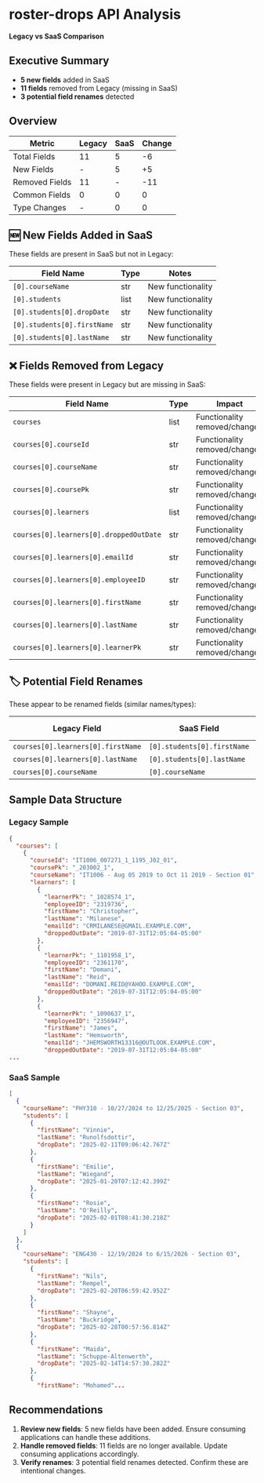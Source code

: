 # roster-drops API Analysis
**Legacy vs SaaS Comparison**

## Executive Summary

- **5 new fields** added in SaaS
- **11 fields** removed from Legacy (missing in SaaS)
- **3 potential field renames** detected

## Overview
| Metric | Legacy | SaaS | Change |
|--------|--------|------|--------|
| Total Fields | 11 | 5 | -6 |
| New Fields | - | 5 | +5 |
| Removed Fields | 11 | - | -11 |
| Common Fields | 0 | 0 | 0 |
| Type Changes | - | 0 | 0 |

## 🆕 New Fields Added in SaaS
These fields are present in SaaS but not in Legacy:

| Field Name | Type | Notes |
|------------|------|-------|
| `[0].courseName` | str | New functionality |
| `[0].students` | list | New functionality |
| `[0].students[0].dropDate` | str | New functionality |
| `[0].students[0].firstName` | str | New functionality |
| `[0].students[0].lastName` | str | New functionality |

## ❌ Fields Removed from Legacy
These fields were present in Legacy but are missing in SaaS:

| Field Name | Type | Impact |
|------------|------|--------|
| `courses` | list | Functionality removed/changed |
| `courses[0].courseId` | str | Functionality removed/changed |
| `courses[0].courseName` | str | Functionality removed/changed |
| `courses[0].coursePk` | str | Functionality removed/changed |
| `courses[0].learners` | list | Functionality removed/changed |
| `courses[0].learners[0].droppedOutDate` | str | Functionality removed/changed |
| `courses[0].learners[0].emailId` | str | Functionality removed/changed |
| `courses[0].learners[0].employeeID` | str | Functionality removed/changed |
| `courses[0].learners[0].firstName` | str | Functionality removed/changed |
| `courses[0].learners[0].lastName` | str | Functionality removed/changed |
| `courses[0].learners[0].learnerPk` | str | Functionality removed/changed |

## 🏷️ Potential Field Renames
These appear to be renamed fields (similar names/types):

| Legacy Field | SaaS Field | Legacy Type | SaaS Type | Confidence |
|--------------|------------|-------------|-----------|------------|
| `courses[0].learners[0].firstName` | `[0].students[0].firstName` | str | str | High |
| `courses[0].learners[0].lastName` | `[0].students[0].lastName` | str | str | High |
| `courses[0].courseName` | `[0].courseName` | str | str | High |

## Sample Data Structure

### Legacy Sample
```json
{
  "courses": [
    {
      "courseId": "IT1006_007271_1_1195_J02_01",
      "coursePk": "_203002_1",
      "courseName": "IT1006 - Aug 05 2019 to Oct 11 2019 - Section 01",
      "learners": [
        {
          "learnerPk": "_1028574_1",
          "employeeID": "2319736",
          "firstName": "Christopher",
          "lastName": "Milanese",
          "emailId": "CRMILANESE@GMAIL.EXAMPLE.COM",
          "droppedOutDate": "2019-07-31T12:05:04-05:00"
        },
        {
          "learnerPk": "_1101958_1",
          "employeeID": "2361170",
          "firstName": "Domani",
          "lastName": "Reid",
          "emailId": "DOMANI.REID@YAHOO.EXAMPLE.COM",
          "droppedOutDate": "2019-07-31T12:05:04-05:00"
        },
        {
          "learnerPk": "_1090637_1",
          "employeeID": "2356947",
          "firstName": "James",
          "lastName": "Hemsworth",
          "emailId": "JHEMSWORTH13316@OUTLOOK.EXAMPLE.COM",
          "droppedOutDate": "2019-07-31T12:05:04-05:00"
...
```

### SaaS Sample
```json
[
  {
    "courseName": "PHY310 - 10/27/2024 to 12/25/2025 - Section 03",
    "students": [
      {
        "firstName": "Vinnie",
        "lastName": "Runolfsdottir",
        "dropDate": "2025-02-11T09:06:42.767Z"
      },
      {
        "firstName": "Emilie",
        "lastName": "Wiegand",
        "dropDate": "2025-01-20T07:12:42.399Z"
      },
      {
        "firstName": "Rosie",
        "lastName": "O'Reilly",
        "dropDate": "2025-02-01T08:41:30.218Z"
      }
    ]
  },
  {
    "courseName": "ENG430 - 12/19/2024 to 6/15/2026 - Section 03",
    "students": [
      {
        "firstName": "Nils",
        "lastName": "Rempel",
        "dropDate": "2025-02-20T06:59:42.952Z"
      },
      {
        "firstName": "Shayne",
        "lastName": "Buckridge",
        "dropDate": "2025-02-28T00:57:56.814Z"
      },
      {
        "firstName": "Maida",
        "lastName": "Schuppe-Altenwerth",
        "dropDate": "2025-02-14T14:57:30.282Z"
      },
      {
        "firstName": "Mohamed"...
```

## Recommendations

1. **Review new fields**: 5 new fields have been added. Ensure consuming applications can handle these additions.
2. **Handle removed fields**: 11 fields are no longer available. Update consuming applications accordingly.
4. **Verify renames**: 3 potential field renames detected. Confirm these are intentional changes.
